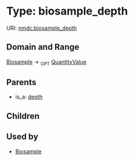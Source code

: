
# Type: biosample_depth




URI: [nmdc:biosample_depth](https://microbiomedata/meta/biosample_depth)


## Domain and Range

[Biosample](Biosample.md) ->  <sub>OPT</sub> [QuantityValue](QuantityValue.md)

## Parents

 *  is_a: [depth](depth.md)

## Children


## Used by

 * [Biosample](Biosample.md)

